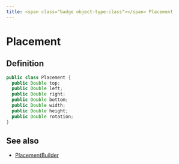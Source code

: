 ```yaml
---
title: <span class="badge object-type-class"></span> Placement
---
```

# <span class="badge object-type-class"></span> Placement

## Definition

```java
public class Placement {
  public Double top;
  public Double left;
  public Double right;
  public Double bottom;
  public Double width;
  public Double height;
  public Double rotation;
}
```
## See also

 * <span class="badge builder"></span> [PlacementBuilder](./builder-PlacementBuilder.md)
